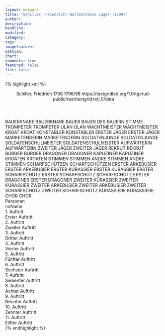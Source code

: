 ```yaml
---
layout: network
title: "Schiller, Friedrich: Wallensteins Lager (1798)"
author:
description:
headline:
modified:
category:
tags:
imagefeature: 
mathjax: 
chart: 
comments: true
featured: false
list: false
---
```

{% highlight xml %}
<?xml-model href="https://raw.githubusercontent.com/DLiNa/project/master/rules/lina.rnc"?><?xml-model href="https://raw.githubusercontent.com/DLiNa/project/master/rules/lina.sch"?>
<play xmlns="http://lina.digital">
  <header>
    <title>Wallensteins Lager</title>
    <subtitle/>
    <genretitle/>
    <author>Schiller, Friedrich</author>
    <date type="print"/>
    <date type="premiere">1798</date>
    <date type="written">1796/98</date>
    <source>https://textgridlab.org/1.0/tgcrud-public/rest/textgrid:txtj.0/data</source>
  </header>
  <personae>
    <character>
      <name>BAUERKNABE</name>
      <alias xml:id="bauerknabe">
        <name>BAUERKNABE</name>
      </alias>
    </character>
    <character>
      <name>BAUER</name>
      <alias xml:id="bauer">
        <name>BAUER</name>
      </alias>
      <alias xml:id="des_bauern_stimme">
        <name>DES BAUERN STIMME</name>
      </alias>
    </character>
    <character>
      <name>TROMPETER</name>
      <alias xml:id="trompeter">
        <name>TROMPETER</name>
      </alias>
    </character>
    <character>
      <name>ULAN</name>
      <alias xml:id="ulan">
        <name>ULAN</name>
      </alias>
    </character>
    <character>
      <name>WACHTMEISTER</name>
      <alias xml:id="wachtmeister">
        <name>WACHTMEISTER</name>
      </alias>
    </character>
    <character>
      <name>KROAT</name>
      <alias xml:id="kroat">
        <name>KROAT</name>
      </alias>
    </character>
    <character>
      <name>KONSTABLER</name>
      <alias xml:id="konstabler">
        <name>KONSTABLER</name>
      </alias>
    </character>
    <character>
      <name>ERSTER JÄGER</name>
      <alias xml:id="erster_jäger">
        <name>ERSTER JÄGER</name>
      </alias>
    </character>
    <character>
      <name>MARKETENDERIN</name>
      <alias xml:id="marketenderin">
        <name>MARKETENDERIN</name>
      </alias>
    </character>
    <character>
      <name>SOLDATENJUNGE</name>
      <alias xml:id="soldatenjunge">
        <name>SOLDATENJUNGE</name>
      </alias>
    </character>
    <character>
      <name>SOLDATENSCHULMEISTER</name>
      <alias xml:id="soldatenschulmeister">
        <name>SOLDATENSCHULMEISTER</name>
      </alias>
    </character>
    <character>
      <name>AUFWÄRTERIN</name>
      <alias xml:id="aufwärterin">
        <name>AUFWÄRTERIN</name>
      </alias>
    </character>
    <character>
      <name>ZWEITER JÄGER</name>
      <alias xml:id="zweiter_jäger">
        <name>ZWEITER JÄGER</name>
      </alias>
    </character>
    <character>
      <name>REKRUT</name>
      <alias xml:id="rekrut">
        <name>REKRUT</name>
      </alias>
    </character>
    <character>
      <name>BÜRGER</name>
      <alias xml:id="bürger">
        <name>BÜRGER</name>
      </alias>
    </character>
    <character>
      <name>DRAGONER</name>
      <alias xml:id="dragoner">
        <name>DRAGONER</name>
      </alias>
    </character>
    <character>
      <name>KAPUZINER</name>
      <alias xml:id="kapuziner">
        <name>KAPUZINER</name>
      </alias>
    </character>
    <character>
      <name>KROATEN</name>
      <alias xml:id="kroaten">
        <name>KROATEN</name>
      </alias>
    </character>
    <character>
      <name>STIMMEN</name>
      <alias xml:id="stimmen">
        <name>STIMMEN</name>
      </alias>
    </character>
    <character>
      <name>ANDRE STIMMEN</name>
      <alias xml:id="andre_stimmen">
        <name>ANDRE STIMMEN</name>
      </alias>
    </character>
    <character>
      <name>SCHARFSCHÜTZEN</name>
      <alias xml:id="scharfschützen">
        <name>SCHARFSCHÜTZEN</name>
      </alias>
    </character>
    <character>
      <name>ERSTER ARKEBUSIER</name>
      <alias xml:id="erster_arkebusier">
        <name>ERSTER ARKEBUSIER</name>
      </alias>
    </character>
    <character>
      <name>ERSTER KÜRASSIER</name>
      <alias xml:id="erster_kürassier">
        <name>ERSTER KÜRASSIER</name>
      </alias>
    </character>
    <character>
      <name>ERSTER SCHARFSCHÜTZ</name>
      <alias xml:id="erster_scharfschütz">
        <name>ERSTER SCHARFSCHÜTZ</name>
      </alias>
      <alias xml:id="scharfschütz">
        <name>SCHARFSCHÜTZ</name>
      </alias>
    </character>
    <character>
      <name>ERSTER DRAGONER</name>
      <alias xml:id="erster_dragoner">
        <name>ERSTER DRAGONER</name>
      </alias>
    </character>
    <character>
      <name>ZWEITER KÜRASSIER</name>
      <alias xml:id="zweiter_kürassier">
        <name>ZWEITER KÜRASSIER</name>
      </alias>
    </character>
    <character>
      <name>ZWEITER ARKEBUSIER</name>
      <alias xml:id="zweiter_arkebusier">
        <name>ZWEITER ARKEBUSIER</name>
      </alias>
    </character>
    <character>
      <name>ZWEITER SCHARFSCHÜTZ</name>
      <alias xml:id="zweiter_scharfschütz">
        <name>ZWEITER SCHARFSCHÜTZ</name>
      </alias>
    </character>
    <character>
      <name>KÜRASSIERE</name>
      <alias xml:id="kürassiere">
        <name>KÜRASSIERE</name>
      </alias>
    </character>
    <character>
      <name>CHOR</name>
      <alias xml:id="chor">
        <name>CHOR</name>
      </alias>
    </character>
  </personae>
  <text>
    <div>
      <head>Personen</head>
      <div>
        <head>noName</head>
      </div>
    </div>
    <div>
      <head>1. Auftritt</head>
      <div>
        <head>Erster Auftritt</head>
        <sp who="#bauerknabe">
          <amount n="2" unit="speech_acts"/>
          <amount n="42" unit="words"/>
          <amount n="6" unit="lines"/>
          <amount n="223" unit="chars"/>
        </sp>
        <sp who="#bauer">
          <amount n="2" unit="speech_acts"/>
          <amount n="288" unit="words"/>
          <amount n="42" unit="lines"/>
          <amount n="1529" unit="chars"/>
        </sp>
      </div>
    </div>
    <div>
      <head>2. Auftritt</head>
      <div>
        <head>Zweiter Auftritt</head>
        <sp who="#trompeter">
          <amount n="9" unit="speech_acts"/>
          <amount n="81" unit="words"/>
          <amount n="12" unit="lines"/>
          <amount n="393" unit="chars"/>
        </sp>
        <sp who="#bauer">
          <amount n="1" unit="speech_acts"/>
          <amount n="13" unit="words"/>
          <amount n="2" unit="lines"/>
          <amount n="78" unit="chars"/>
        </sp>
        <sp who="#ulan">
          <amount n="1" unit="speech_acts"/>
          <amount n="8" unit="words"/>
          <amount n="1" unit="lines"/>
          <amount n="39" unit="chars"/>
        </sp>
        <sp who="#wachtmeister">
          <amount n="8" unit="speech_acts"/>
          <amount n="173" unit="words"/>
          <amount n="28" unit="lines"/>
          <amount n="968" unit="chars"/>
        </sp>
      </div>
    </div>
    <div>
      <head>3. Auftritt</head>
      <div>
        <head>Dritter Auftritt</head>
        <sp who="#scharfschütz">
          <amount n="4" unit="speech_acts"/>
          <amount n="69" unit="words"/>
          <amount n="9" unit="lines"/>
          <amount n="343" unit="chars"/>
        </sp>
        <sp who="#kroat">
          <amount n="3" unit="speech_acts"/>
          <amount n="30" unit="words"/>
          <amount n="4" unit="lines"/>
          <amount n="148" unit="chars"/>
        </sp>
        <sp who="#trompeter">
          <amount n="1" unit="speech_acts"/>
          <amount n="14" unit="words"/>
          <amount n="2" unit="lines"/>
          <amount n="78" unit="chars"/>
        </sp>
      </div>
    </div>
    <div>
      <head>4. Auftritt</head>
      <div>
        <head>Vierter Auftritt</head>
        <sp who="#konstabler">
          <amount n="3" unit="speech_acts"/>
          <amount n="48" unit="words"/>
          <amount n="7" unit="lines"/>
          <amount n="259" unit="chars"/>
        </sp>
        <sp who="#wachtmeister">
          <amount n="2" unit="speech_acts"/>
          <amount n="35" unit="words"/>
          <amount n="5" unit="lines"/>
          <amount n="184" unit="chars"/>
        </sp>
        <sp who="#trompeter">
          <amount n="1" unit="speech_acts"/>
          <amount n="6" unit="words"/>
          <amount n="1" unit="lines"/>
          <amount n="33" unit="chars"/>
        </sp>
      </div>
    </div>
    <div>
      <head>5. Auftritt</head>
      <div>
        <head>Fünfter Auftritt</head>
        <sp who="#erster_jäger">
          <amount n="11" unit="speech_acts"/>
          <amount n="163" unit="words"/>
          <amount n="23" unit="lines"/>
          <amount n="845" unit="chars"/>
        </sp>
        <sp who="#trompeter">
          <amount n="1" unit="speech_acts"/>
          <amount n="16" unit="words"/>
          <amount n="2" unit="lines"/>
          <amount n="70" unit="chars"/>
        </sp>
        <sp who="#wachtmeister">
          <amount n="1" unit="speech_acts"/>
          <amount n="15" unit="words"/>
          <amount n="2" unit="lines"/>
          <amount n="90" unit="chars"/>
        </sp>
        <sp who="#marketenderin">
          <amount n="8" unit="speech_acts"/>
          <amount n="191" unit="words"/>
          <amount n="30" unit="lines"/>
          <amount n="1038" unit="chars"/>
        </sp>
        <sp who="#soldatenjunge">
          <amount n="1" unit="speech_acts"/>
          <amount n="6" unit="words"/>
          <amount n="1" unit="lines"/>
          <amount n="36" unit="chars"/>
        </sp>
        <sp who="#soldatenschulmeister">
          <amount n="1" unit="speech_acts"/>
          <amount n="7" unit="words"/>
          <amount n="1" unit="lines"/>
          <amount n="42" unit="chars"/>
        </sp>
        <sp who="#aufwärterin">
          <amount n="2" unit="speech_acts"/>
          <amount n="10" unit="words"/>
          <amount n="2" unit="lines"/>
          <amount n="50" unit="chars"/>
        </sp>
        <sp who="#zweiter_jäger">
          <amount n="1" unit="speech_acts"/>
          <amount n="7" unit="words"/>
          <amount n="1" unit="lines"/>
          <amount n="37" unit="chars"/>
        </sp>
      </div>
    </div>
    <div>
      <head>6. Auftritt</head>
      <div>
        <head>Sechster Auftritt</head>
        <sp who="#wachtmeister">
          <amount n="16" unit="speech_acts"/>
          <amount n="343" unit="words"/>
          <amount n="47" unit="lines"/>
          <amount n="1794" unit="chars"/>
        </sp>
        <sp who="#erster_jäger">
          <amount n="14" unit="speech_acts"/>
          <amount n="760" unit="words"/>
          <amount n="110" unit="lines"/>
          <amount n="4064" unit="chars"/>
        </sp>
        <sp who="#trompeter">
          <amount n="4" unit="speech_acts"/>
          <amount n="64" unit="words"/>
          <amount n="9" unit="lines"/>
          <amount n="333" unit="chars"/>
        </sp>
        <sp who="#zweiter_jäger">
          <amount n="4" unit="speech_acts"/>
          <amount n="258" unit="words"/>
          <amount n="36" unit="lines"/>
          <amount n="1349" unit="chars"/>
        </sp>
      </div>
    </div>
    <div>
      <head>7. Auftritt</head>
      <div>
        <head>Siebenter Auftritt</head>
        <sp who="#rekrut">
          <amount n="2" unit="speech_acts"/>
          <amount n="61" unit="words"/>
          <amount n="15" unit="lines"/>
          <amount n="334" unit="chars"/>
        </sp>
        <sp who="#erster_jäger">
          <amount n="9" unit="speech_acts"/>
          <amount n="163" unit="words"/>
          <amount n="24" unit="lines"/>
          <amount n="892" unit="chars"/>
        </sp>
        <sp who="#bürger">
          <amount n="8" unit="speech_acts"/>
          <amount n="79" unit="words"/>
          <amount n="10" unit="lines"/>
          <amount n="394" unit="chars"/>
        </sp>
        <sp who="#zweiter_jäger">
          <amount n="7" unit="speech_acts"/>
          <amount n="62" unit="words"/>
          <amount n="9" unit="lines"/>
          <amount n="320" unit="chars"/>
        </sp>
        <sp who="#trompeter">
          <amount n="2" unit="speech_acts"/>
          <amount n="14" unit="words"/>
          <amount n="2" unit="lines"/>
          <amount n="73" unit="chars"/>
        </sp>
        <sp who="#wachtmeister">
          <amount n="4" unit="speech_acts"/>
          <amount n="297" unit="words"/>
          <amount n="41" unit="lines"/>
          <amount n="1535" unit="chars"/>
        </sp>
        <sp who="#dragoner #erster_dragoner">
          <amount n="3" unit="speech_acts"/>
          <amount n="22" unit="words"/>
          <amount n="3" unit="lines"/>
          <amount n="115" unit="chars"/>
        </sp>
      </div>
    </div>
    <div>
      <head>8. Auftritt</head>
      <div>
        <head>Achter Auftritt</head>
        <sp who="#kapuziner">
          <amount n="6" unit="speech_acts"/>
          <amount n="897" unit="words"/>
          <amount n="133" unit="lines"/>
          <amount n="4796" unit="chars"/>
        </sp>
        <sp who="#erster_jäger">
          <amount n="1" unit="speech_acts"/>
          <amount n="14" unit="words"/>
          <amount n="2" unit="lines"/>
          <amount n="88" unit="chars"/>
        </sp>
        <sp who="#trompeter #rekrut">
          <amount n="1" unit="speech_acts"/>
          <amount n="8" unit="words"/>
          <amount n="1" unit="lines"/>
          <amount n="35" unit="chars"/>
        </sp>
        <sp who="#trompeter">
          <amount n="1" unit="speech_acts"/>
          <amount n="6" unit="words"/>
          <amount n="1" unit="lines"/>
          <amount n="34" unit="chars"/>
        </sp>
        <sp who="#erster_jäger #zweiter_jäger">
          <amount n="1" unit="speech_acts"/>
          <amount n="6" unit="words"/>
          <amount n="1" unit="lines"/>
          <amount n="36" unit="chars"/>
        </sp>
        <sp who="#trompeter #erster_jäger #zweiter_jäger">
          <amount n="1" unit="speech_acts"/>
          <amount n="6" unit="words"/>
          <amount n="1" unit="lines"/>
          <amount n="34" unit="chars"/>
        </sp>
        <sp who="#kroaten">
          <amount n="1" unit="speech_acts"/>
          <amount n="16" unit="words"/>
          <amount n="2" unit="lines"/>
          <amount n="73" unit="chars"/>
        </sp>
      </div>
    </div>
    <div>
      <head>9. Auftritt</head>
      <div>
        <head>Neunter Auftritt</head>
        <sp who="#erster_jäger">
          <amount n="3" unit="speech_acts"/>
          <amount n="44" unit="words"/>
          <amount n="5" unit="lines"/>
          <amount n="205" unit="chars"/>
        </sp>
        <sp who="#wachtmeister">
          <amount n="3" unit="speech_acts"/>
          <amount n="61" unit="words"/>
          <amount n="9" unit="lines"/>
          <amount n="318" unit="chars"/>
        </sp>
        <sp who="#stimmen">
          <amount n="1" unit="speech_acts"/>
          <amount n="9" unit="words"/>
          <amount n="2" unit="lines"/>
          <amount n="55" unit="chars"/>
        </sp>
        <sp who="#des_bauern_stimme">
          <amount n="1" unit="speech_acts"/>
          <amount n="2" unit="words"/>
          <amount n="1" unit="lines"/>
          <amount n="22" unit="chars"/>
        </sp>
        <sp who="#andre_stimmen">
          <amount n="1" unit="speech_acts"/>
          <amount n="2" unit="words"/>
          <amount n="1" unit="lines"/>
          <amount n="12" unit="chars"/>
        </sp>
        <sp who="#zweiter_jäger">
          <amount n="1" unit="speech_acts"/>
          <amount n="5" unit="words"/>
          <amount n="1" unit="lines"/>
          <amount n="22" unit="chars"/>
        </sp>
        <sp who="#marketenderin">
          <amount n="3" unit="speech_acts"/>
          <amount n="42" unit="words"/>
          <amount n="7" unit="lines"/>
          <amount n="233" unit="chars"/>
        </sp>
        <sp who="#trompeter">
          <amount n="2" unit="speech_acts"/>
          <amount n="15" unit="words"/>
          <amount n="2" unit="lines"/>
          <amount n="79" unit="chars"/>
        </sp>
      </div>
    </div>
    <div>
      <head>10. Auftritt</head>
      <div>
        <head>Zehnter Auftritt</head>
        <sp who="#erster_jäger">
          <amount n="2" unit="speech_acts"/>
          <amount n="25" unit="words"/>
          <amount n="5" unit="lines"/>
          <amount n="156" unit="chars"/>
        </sp>
        <sp who="#scharfschützen #erster_scharfschütz #zweiter_scharfschütz #dragoner #erster_dragoner">
          <amount n="1" unit="speech_acts"/>
          <amount n="4" unit="words"/>
          <amount n="1" unit="lines"/>
          <amount n="23" unit="chars"/>
        </sp>
        <sp who="#wachtmeister">
          <amount n="2" unit="speech_acts"/>
          <amount n="14" unit="words"/>
          <amount n="2" unit="lines"/>
          <amount n="73" unit="chars"/>
        </sp>
        <sp who="#marketenderin">
          <amount n="1" unit="speech_acts"/>
          <amount n="7" unit="words"/>
          <amount n="1" unit="lines"/>
          <amount n="35" unit="chars"/>
        </sp>
        <sp who="#erster_arkebusier">
          <amount n="2" unit="speech_acts"/>
          <amount n="30" unit="words"/>
          <amount n="4" unit="lines"/>
          <amount n="155" unit="chars"/>
        </sp>
        <sp who="#trompeter">
          <amount n="1" unit="speech_acts"/>
          <amount n="16" unit="words"/>
          <amount n="2" unit="lines"/>
          <amount n="79" unit="chars"/>
        </sp>
      </div>
    </div>
    <div>
      <head>11. Auftritt</head>
      <div>
        <head>Eilfter Auftritt</head>
        <sp who="#erster_kürassier">
          <amount n="23" unit="speech_acts"/>
          <amount n="1034" unit="words"/>
          <amount n="152" unit="lines"/>
          <amount n="5523" unit="chars"/>
        </sp>
        <sp who="#erster_scharfschütz">
          <amount n="3" unit="speech_acts"/>
          <amount n="29" unit="words"/>
          <amount n="4" unit="lines"/>
          <amount n="155" unit="chars"/>
        </sp>
        <sp who="#erster_arkebusier">
          <amount n="14" unit="speech_acts"/>
          <amount n="177" unit="words"/>
          <amount n="26" unit="lines"/>
          <amount n="930" unit="chars"/>
        </sp>
        <sp who="#marketenderin">
          <amount n="9" unit="speech_acts"/>
          <amount n="119" unit="words"/>
          <amount n="18" unit="lines"/>
          <amount n="667" unit="chars"/>
        </sp>
        <sp who="#erster_dragoner">
          <amount n="4" unit="speech_acts"/>
          <amount n="74" unit="words"/>
          <amount n="11" unit="lines"/>
          <amount n="404" unit="chars"/>
        </sp>
        <sp who="#zweiter_kürassier">
          <amount n="5" unit="speech_acts"/>
          <amount n="104" unit="words"/>
          <amount n="15" unit="lines"/>
          <amount n="563" unit="chars"/>
        </sp>
        <sp who="#erster_jäger">
          <amount n="15" unit="speech_acts"/>
          <amount n="291" unit="words"/>
          <amount n="43" unit="lines"/>
          <amount n="1567" unit="chars"/>
        </sp>
        <sp who="#zweiter_jäger">
          <amount n="10" unit="speech_acts"/>
          <amount n="152" unit="words"/>
          <amount n="22" unit="lines"/>
          <amount n="865" unit="chars"/>
        </sp>
        <sp who="#trompeter">
          <amount n="6" unit="speech_acts"/>
          <amount n="82" unit="words"/>
          <amount n="12" unit="lines"/>
          <amount n="436" unit="chars"/>
        </sp>
        <sp who="#wachtmeister">
          <amount n="17" unit="speech_acts"/>
          <amount n="829" unit="words"/>
          <amount n="117" unit="lines"/>
          <amount n="4309" unit="chars"/>
        </sp>
        <sp who="#zweiter_arkebusier">
          <amount n="1" unit="speech_acts"/>
          <amount n="3" unit="words"/>
          <amount n="1" unit="lines"/>
          <amount n="16" unit="chars"/>
        </sp>
        <sp who="#erster_jäger #zweiter_jäger">
          <amount n="2" unit="speech_acts"/>
          <amount n="13" unit="words"/>
          <amount n="2" unit="lines"/>
          <amount n="59" unit="chars"/>
        </sp>
        <sp who="#dragoner #erster_dragoner">
          <amount n="2" unit="speech_acts"/>
          <amount n="44" unit="words"/>
          <amount n="7" unit="lines"/>
          <amount n="264" unit="chars"/>
        </sp>
        <sp who="#zweiter_scharfschütz">
          <amount n="1" unit="speech_acts"/>
          <amount n="6" unit="words"/>
          <amount n="1" unit="lines"/>
          <amount n="38" unit="chars"/>
        </sp>
        <sp who="#kürassiere #erster_kürassier #zweiter_kürassier">
          <amount n="1" unit="speech_acts"/>
          <amount n="4" unit="words"/>
          <amount n="1" unit="lines"/>
          <amount n="25" unit="chars"/>
        </sp>
        <sp who="#dragoner #erster_dragoner #scharfschützen #erster_scharfschütz #zweiter_scharfschütz">
          <amount n="1" unit="speech_acts"/>
          <amount n="4" unit="words"/>
          <amount n="1" unit="lines"/>
          <amount n="25" unit="chars"/>
        </sp>
        <sp who="#trompeter #wachtmeister">
          <amount n="1" unit="speech_acts"/>
          <amount n="7" unit="words"/>
          <amount n="1" unit="lines"/>
          <amount n="38" unit="chars"/>
        </sp>
        <sp who="#chor">
          <amount n="7" unit="speech_acts"/>
          <amount n="110" unit="words"/>
          <amount n="14" unit="lines"/>
          <amount n="545" unit="chars"/>
        </sp>
      </div>
    </div>
  </text>
</play>
{% endhighlight %}